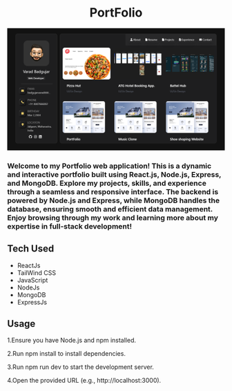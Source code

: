 <h1 align="center">
  PortFolio
</h1>

<div align="center">
  <img alt="Varad Badgujar" src="./Screenshot 2024-12-17 151145.png" />
</div>

<h3>Welcome to my Portfolio web application! This is a dynamic and interactive portfolio built using React.js, Node.js, Express, and MongoDB. Explore my projects, skills, and experience through a seamless and responsive interface. The backend is powered by Node.js and Express, while MongoDB handles the database, ensuring smooth and efficient data management. Enjoy browsing through my work and learning more about my expertise in full-stack development!</h3>


## Tech Used 
- ReactJs
- TailWind CSS
- JavaScript
- NodeJs
- MongoDB
- ExpressJs

## Usage
1.Ensure you have Node.js and npm installed.

2.Run npm install to install dependencies.

3.Run npm run dev to start the development server.

4.Open the provided URL (e.g., http://localhost:3000).

